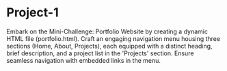 # Project-1
Embark on the Mini-Challenge: Portfolio Website by creating a dynamic HTML file (portfolio.html). Craft an engaging navigation menu housing three sections (Home, About, Projects), each equipped with a distinct heading, brief description, and a project list in the 'Projects' section. Ensure seamless navigation with embedded links in the menu.
